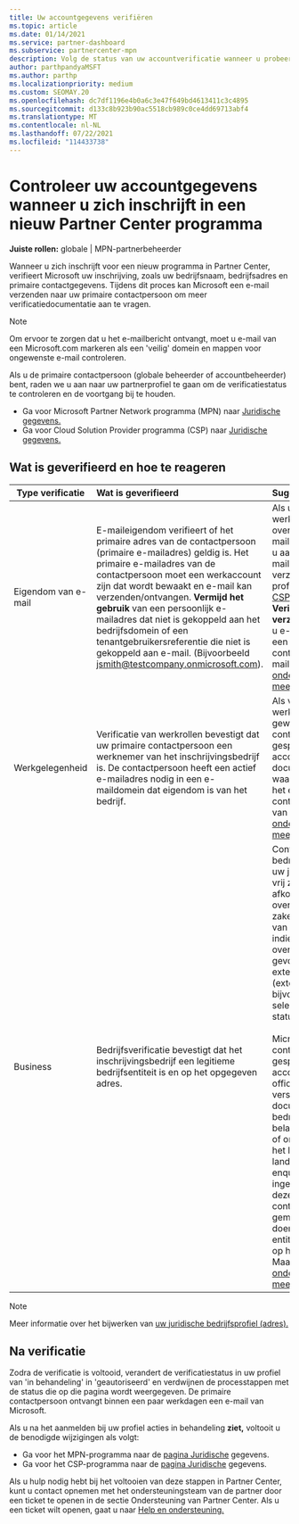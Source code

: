 ```yaml
---
title: Uw accountgegevens verifiëren
ms.topic: article
ms.date: 01/14/2021
ms.service: partner-dashboard
ms.subservice: partnercenter-mpn
description: Volg de status van uw accountverificatie wanneer u probeert in te schrijven in een nieuw Partner Center programma. Meer informatie over het leveren van aanvullende informatie, indien nodig.
author: parthpandyaMSFT
ms.author: parthp
ms.localizationpriority: medium
ms.custom: SEOMAY.20
ms.openlocfilehash: dc7df1196e4b0a6c3e47f649bd4613411c3c4895
ms.sourcegitcommit: d133c8b923b90ac5518cb989c0ce4dd69713abf4
ms.translationtype: MT
ms.contentlocale: nl-NL
ms.lasthandoff: 07/22/2021
ms.locfileid: "114433738"
---
```

# <a name="verify-your-account-information-when-you-enroll-in-a-new-partner-center-program"></a>Controleer uw accountgegevens wanneer u zich inschrijft in een nieuw Partner Center programma

**Juiste rollen:** globale | MPN-partnerbeheerder

Wanneer u zich inschrijft voor een nieuw programma in Partner Center, verifieert Microsoft uw inschrijving, zoals uw bedrijfsnaam, bedrijfsadres en primaire contactgegevens. Tijdens dit proces kan Microsoft een e-mail verzenden naar uw primaire contactpersoon om meer verificatiedocumentatie aan te vragen.

>[!NOTE]
>Om ervoor te zorgen dat u het e-mailbericht ontvangt, moet u e-mail van een Microsoft.com markeren als een 'veilig' domein en mappen voor ongewenste e-mail controleren.

Als u de primaire contactpersoon (globale beheerder of accountbeheerder) bent, raden we u aan naar uw partnerprofiel te gaan om de verificatiestatus te controleren en de voortgang bij te houden.

- Ga voor Microsoft Partner Network programma (MPN) naar [Juridische gegevens.](https://partner.microsoft.com/pcv/accountsettings/connectedpartnerprofile)
- Ga voor Cloud Solution Provider programma (CSP) naar [Juridische gegevens.](https://partner.microsoft.com/pcv/accountsettings/partnerprofile)


## <a name="what-is-verified-and-how-to-respond"></a>Wat is geverifieerd en hoe te reageren

| **Type verificatie**   | **Wat is geverifieerd**   | **Suggesties**                                                                                        |
|----------------------------|:-----------------------------------|:-----------------------------------------------------------------------------------------------------|
| Eigendom van e-mail            | E-maileigendom verifieert of het primaire adres van de contactpersoon (primaire e-mailadres) geldig is. Het primaire e-mailadres van de contactpersoon moet een werkaccount zijn dat wordt bewaakt en e-mail kan verzenden/ontvangen. **Vermijd het gebruik** van een persoonlijk e-mailadres dat niet is gekoppeld aan het bedrijfsdomein of een tenantgebruikersreferentie die niet is gekoppeld aan e-mail. (Bijvoorbeeld jsmith@testcompany.onmicrosoft.com). | Als u niet binnen één werkdag het e-mailbericht over de verificatie van het e-maileigendom ontvangt, kunt u aanvragen dat het e-mailbericht opnieuw wordt verzonden. Ga naar uw profielpagina voor [MPN](https://partner.microsoft.com/pcv/accountsettings/connectedpartnerprofile) of [CSP](https://partner.microsoft.com/pcv/accountsettings/partnerprofile) en selecteer **Verificatie-e-mail opnieuw verzenden.** Zorg ervoor dat u e-mail Microsoft.com als een 'veilig' domein en controleer ongewenste e-mailmappen. Maak een [ondersteuningsticket voor meer hulp.](https://partner.microsoft.com/dashboard/support/csp/servicerequests/create?stage=2&topicid=b818ac05-8091-44a0-f9b4-6bb008a1ef54)|
|Werkgelegenheid |Verificatie van werkrollen bevestigt dat uw primaire contactpersoon een werknemer van het inschrijvingsbedrijf is. De contactpersoon heeft een actief e-mailadres nodig in een e-maildomein dat eigendom is van het bedrijf.|Als verificatie van de werknemer wordt geweigerd, moet de primaire contactpersoon (normaal gesproken uw globale of accountbeheerder) documentatie verstrekken waarin wordt bevestigd dat het e-maildomein van de contactpersoon eigendom is van de werkgever. Maak een [ondersteuningsticket voor meer hulp.](https://partner.microsoft.com/dashboard/support/csp/servicerequests/create?stage=2&topicid=c34a5c81-a111-476d-11a4-81c808c37a6b) |
| Business   | Bedrijfsverificatie bevestigt dat het inschrijvingsbedrijf een legitieme bedrijfsentiteit is en op het opgegeven adres. | Controleer of de bedrijfsnaam en het adres in uw [juridische bedrijfsprofiel](https://partner.microsoft.com/pcv/accountsettings/connectedpartnerprofile) vrij zijn van spelfouten en afkortingen. Ze moeten exact overeenkomen met de zakelijke registratierecords van uw bedrijf. Selecteer, indien van toepassing, de overeenkomst die is gevonden in een aantal externe gegevensbronnen (externe bedrijfsdatabases, bijvoorbeeld Dun & Brad selectievakje (DUNS ID) of statusregister).<br /><br />Microsoft vraagt de primaire contactpersoon (normaal gesproken uw globale of accountbeheerder) om officiële documentatie te verstrekken. De documentatie kan een bedrijfsregistratie- of belastingregistratiecertificaat of ontvangstbewijs zijn van het land van herkomst, het land van herkomst of de enquêtes die moeten worden ingevuld. Microsoft gebruikt deze documentatie om te controleren of het bedrijf is gemachtigd om zaken te doen onder die specifieke entiteitsnaam en zich bevindt op het opgegeven adres. Maak een [ondersteuningsticket voor meer hulp.](https://partner.microsoft.com/dashboard/support/csp/servicerequests/create?stage=2&topicid=52ac28f3-d58f-99d9-9846-3df5a6477c54)|

> [!NOTE]
> Meer informatie over het bijwerken van [uw juridische bedrijfsprofiel (adres).](update-your-partner-profile.md)

## <a name="after-verification"></a>Na verificatie

Zodra de verificatie is voltooid, verandert de verificatiestatus in uw profiel van 'in behandeling' in 'geautoriseerd' en verdwijnen de processtappen met de status die op die pagina wordt weergegeven. De primaire contactpersoon ontvangt binnen een paar werkdagen een e-mail van Microsoft. 

Als u na het aanmelden bij uw profiel acties in behandeling **ziet,** voltooit u de benodigde wijzigingen als volgt:

- Ga voor het MPN-programma naar de [pagina Juridische](https://partner.microsoft.com/pcv/accountsettings/connectedpartnerprofile) gegevens.  
- Ga voor het CSP-programma naar de [pagina Juridische](https://partner.microsoft.com/pcv/accountsettings/partnerprofile) gegevens.

Als u hulp nodig hebt bij het voltooien van deze stappen in Partner Center, kunt u contact opnemen met het ondersteuningsteam van de partner door een ticket te openen in de sectie Ondersteuning van Partner Center. Als u een ticket wilt openen, gaat u naar [Help en ondersteuning.](https://partner.microsoft.com/dashboard/support/servicerequests/create?stage=2&topicid=21655de7-7dbb-4927-33a2-f60f45feadf3)
